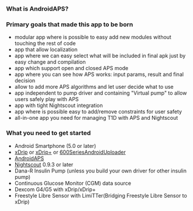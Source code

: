 ###  What is AndroidAPS?

###  Primary goals that made this app to be born

* modular app where is possible to easy add new modules without touching the rest of code
* app that allow localization
* app where we can easy select what will be included in final apk just by easy change and compilation
* app which support open and closed APS mode
* app where you can see how APS works: input params, result and final decision
* allow to add more APS algorithms and let user decide what to use
* app independent to pump driver and containing "Virtual pump" to allow users safely play with APS
* app with tight Nightscout integration
* app where is possible easy to add/remove constraints for user safety
* all-in-one app you need for managing T1D with APS and Nightscout

###  What you need to get started

* Android Smartphone (5.0 or later)
 * [xDrip](http://stephenblackwasalreadytaken.github.io/xDrip/) or [xDrip+](https://github.com/jamorham/xDrip-plus) or [600SeriesAndroidUploader](https://github.com/pazaan/600SeriesAndroidUploader)
 * [AndroidAPS](https://github.com/MilosKozak/AndroidAPS)
* [Nightscout](https://github.com/nightscout/cgm-remote-monitor) 0.9.3 or later
* Dana-R Insulin Pump (unless you build your own driver for other insulin pump)
* Continuous Glucose Monitor (CGM) data source
 * Dexcom G4/G5 with xDrip/xDrip+
 * Freestyle Libre Sensor with LimiTTer(Bridging Freestyle Libre Sensor to xDrip)

